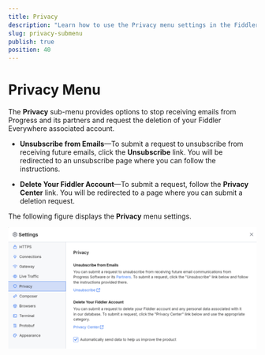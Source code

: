 ```yaml
---
title: Privacy 
description: "Learn how to use the Privacy menu settings in the Fiddler Everywhere web-debugging HTTP-proxy client."
slug: privacy-submenu
publish: true
position: 40
---
```


# Privacy Menu

The **Privacy** sub-menu provides options to stop receiving emails from Progress and its partners and request the deletion of your Fiddler Everywhere associated account.

- **Unsubscribe from Emails**&mdash;To submit a request to unsubscribe from receiving future emails, click the **Unsubscribe** link. You will be redirected to an unsubscribe page where you can follow the instructions.

- **Delete Your Fiddler Account**&mdash;To submit a request, follow the **Privacy Center** link. You will be redirected to a page where you can submit a deletion request.

The following figure displays the **Privacy** menu settings.

![Privacy settings](./images/settings-privacy.png)
